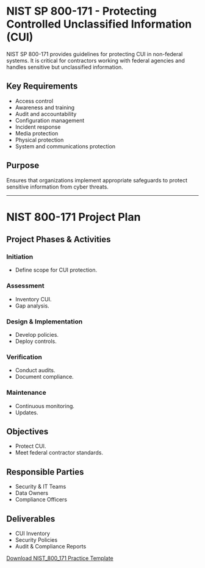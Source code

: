 # NIST SP 800-171 - Protecting Controlled Unclassified Information (CUI)

NIST SP 800-171 provides guidelines for protecting CUI in non-federal systems. It is critical for contractors working with federal agencies and handles sensitive but unclassified information.

## Key Requirements
- Access control
- Awareness and training
- Audit and accountability
- Configuration management
- Incident response
- Media protection
- Physical protection
- System and communications protection

## Purpose
Ensures that organizations implement appropriate safeguards to protect sensitive information from cyber threats.

---

# NIST 800-171 Project Plan

## Project Phases & Activities

### Initiation
- Define scope for CUI protection.

### Assessment
- Inventory CUI.
- Gap analysis.

### Design & Implementation
- Develop policies.
- Deploy controls.

### Verification
- Conduct audits.
- Document compliance.

### Maintenance
- Continuous monitoring.
- Updates.

## Objectives
- Protect CUI.
- Meet federal contractor standards.

## Responsible Parties
- Security & IT Teams
- Data Owners
- Compliance Officers

## Deliverables
- CUI Inventory
- Security Policies
- Audit & Compliance Reports

[Download NIST_800_171 Practice Template](https://github.com/agustus9/grc-portfolio/blob/main/financial-regulations/NIST_800-171_Practice_Template.xlsx)
